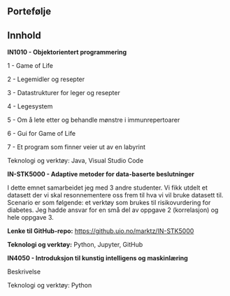 ## Portefølje 

## Innhold 

**IN1010 - Objektorientert programmering**

1 - Game of Life

2 - Legemidler og resepter 

3 - Datastrukturer for leger og resepter

4 - Legesystem

5 - Om å lete etter og behandle mønstre i immunrepertoarer

6 - Gui for Game of Life 

7 - Et program som finner veier ut av en labyrint

Teknologi og verktøy: Java, Visual Studio Code 

**IN-STK5000 - Adaptive metoder for data-baserte beslutninger**

I dette emnet samarbeidet jeg med 3 andre studenter. Vi fikk utdelt et datasett der vi skal resonnementere oss frem til hva vi vil bruke datasett til. 
Scenario er som følgende: et verktøy som brukes til risikovurdering for diabetes. Jeg hadde ansvar for en små del av oppgave 2 (korrelasjon) og hele oppgave 3. 

__Lenke til GitHub-repo:__ https://github.uio.no/marktz/IN-STK5000

__Teknologi og verktøy:__ Python, Jupyter, GitHub

**IN4050 - Introduksjon til kunstig intelligens og maskinlæring** 

Beskrivelse 

Teknologi og verktøy: Python


